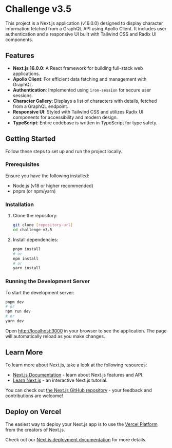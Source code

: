 # Challenge v3.5

This project is a Next.js application (v16.0.0) designed to display character information fetched from a GraphQL API using Apollo Client. It includes user authentication and a responsive UI built with Tailwind CSS and Radix UI components.

## Features

- **Next.js 16.0.0**: A React framework for building full-stack web applications.
- **Apollo Client**: For efficient data fetching and management with GraphQL.
- **Authentication**: Implemented using `iron-session` for secure user sessions.
- **Character Gallery**: Displays a list of characters with details, fetched from a GraphQL endpoint.
- **Responsive UI**: Styled with Tailwind CSS and utilizes Radix UI components for accessibility and modern design.
- **TypeScript**: Entire codebase is written in TypeScript for type safety.

## Getting Started

Follow these steps to set up and run the project locally.

### Prerequisites

Ensure you have the following installed:

- Node.js (v18 or higher recommended)
- pnpm (or npm/yarn)

### Installation

1.  Clone the repository:
    ```bash
    git clone [repository-url]
    cd challenge-v3.5
    ```
2.  Install dependencies:
    ```bash
    pnpm install
    # or
    npm install
    # or
    yarn install
    ```

### Running the Development Server

To start the development server:

```bash
pnpm dev
# or
npm run dev
# or
yarn dev
```

Open [http://localhost:3000](http://localhost:3000) in your browser to see the application. The page will automatically reload as you make changes.

## Learn More

To learn more about Next.js, take a look at the following resources:

- [Next.js Documentation](https://nextjs.org/docs) - learn about Next.js features and API.
- [Learn Next.js](https://nextjs.org/learn) - an interactive Next.js tutorial.

You can check out [the Next.js GitHub repository](https://github.com/vercel/next.js) - your feedback and contributions are welcome!

## Deploy on Vercel

The easiest way to deploy your Next.js app is to use the [Vercel Platform](https://vercel.com/new?utm_medium=default-template&filter=next.js&utm_source=create-next-app&utm_campaign=create-next-app-readme) from the creators of Next.js.

Check out our [Next.js deployment documentation](https://nextjs.org/docs/app/building-your-application/deploying) for more details.
